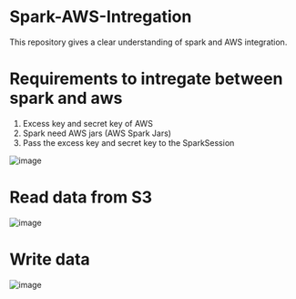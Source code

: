 # Spark-AWS-Intregation
This repository gives a clear understanding of spark and AWS integration.

# Requirements to intregate between spark and aws

 1. Excess key and secret key of AWS
 2. Spark need AWS jars (AWS Spark Jars)
 3. Pass the excess key and secret key to the SparkSession
 
 ![image](https://user-images.githubusercontent.com/70854976/149557616-3fc443d4-730d-462d-a20b-1c9f2db15f9b.png)
 
 # Read data from S3
 
 ![image](https://user-images.githubusercontent.com/70854976/149556862-ce1ad3d6-c588-4ef7-a61e-20073188d3e9.png)
 
 # Write data
 
 ![image](https://user-images.githubusercontent.com/70854976/149557352-5f1ea03d-f210-441c-8374-b7c23910e3c2.png)

 
 
 
 


 
